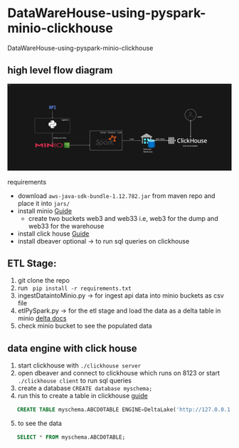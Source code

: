 # DataWareHouse-using-pyspark-minio-clickhouse
DataWareHouse-using-pyspark-minio-clickhouse

## high level flow diagram 

![Screenshot of a comment on a GitHub issue showing an image, added in the Markdown, of an Octocat smiling and raising a tentacle.](https://raw.githubusercontent.com/SateehTeppala/DataWareHouse-using-pyspark-minio-clickhouse/refs/heads/main/flow-diagram.png)

requirements

- download `aws-java-sdk-bundle-1.12.782.jar` from maven repo and place it into `jars/`
- install minio  [Guide](https://min.io/docs/minio/macos/index.html)
   - create two buckets web3 and web33 i.e, web3 for the dump and web33 for the warehouse 
- install click house [Guide](https://clickhouse.com/docs/install)
- install dbeaver optional -> to run sql queries on clickhouse

  

## ETL Stage: 

1. git clone the repo
2. run ` pip install -r requirements.txt`
3. ingestDataintoMinio.py -> for ingest api data into minio buckets as csv file
4. etlPySpark.py -> for the etl stage and load the data as a delta table in minio [delta docs](https://docs.delta.io/latest/index.html)
5. check minio bucket to see the populated data


## data engine with click house 

1. start clickhouse with `./clickhouse server`
2. open dbeaver and connect to clickhouse which runs on 8123 or start `./clickhouse client` to run sql queries
3. create a database `CREATE database myschema; `
4. run this to create a table in clickhouse [guide](https://clickhouse.com/docs/engines/table-engines/integrations/deltalake)
```sql
   CREATE TABLE myschema.ABCD0TABLE ENGINE=DeltaLake('http://127.0.0.1:9000/web33/DataLake/tables/ABCD0TABLE', 'minioadmin', 'minioadmin');
   ```
5.  to see the data
```sql
   SELECT * FROM myschema.ABCD0TABLE;
```
   
